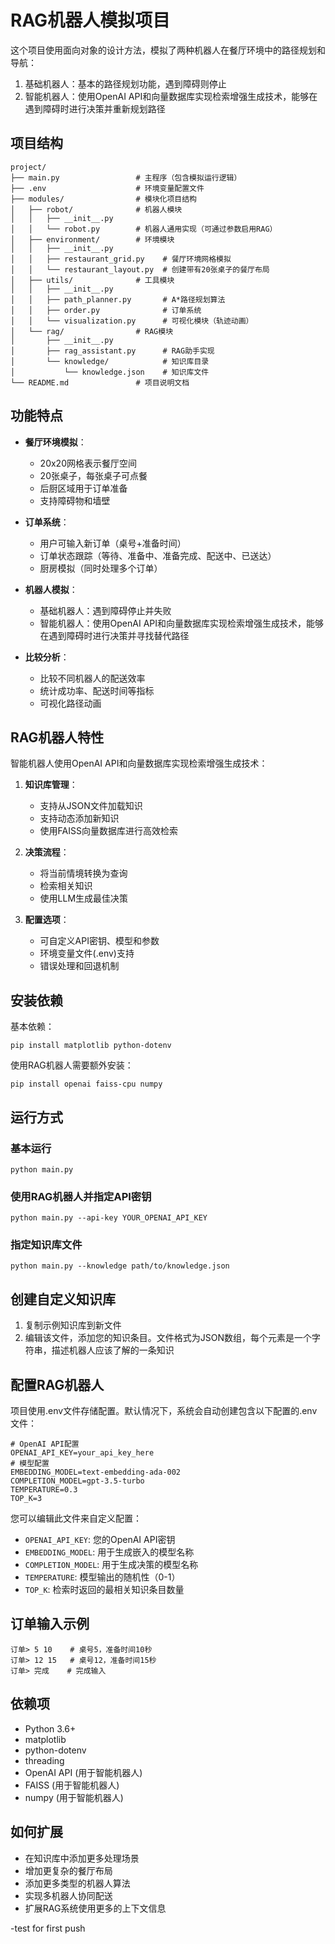 # RAG机器人模拟项目

这个项目使用面向对象的设计方法，模拟了两种机器人在餐厅环境中的路径规划和导航：
1. 基础机器人：基本的路径规划功能，遇到障碍则停止
2. 智能机器人：使用OpenAI API和向量数据库实现检索增强生成技术，能够在遇到障碍时进行决策并重新规划路径

## 项目结构

```
project/
├── main.py                 # 主程序（包含模拟运行逻辑）
├── .env                    # 环境变量配置文件
├── modules/                # 模块化项目结构
│   ├── robot/              # 机器人模块
│   │   ├── __init__.py     
│   │   └── robot.py        # 机器人通用实现（可通过参数启用RAG）
│   ├── environment/        # 环境模块
│   │   ├── __init__.py
│   │   ├── restaurant_grid.py    # 餐厅环境网格模拟
│   │   └── restaurant_layout.py  # 创建带有20张桌子的餐厅布局
│   ├── utils/              # 工具模块
│   │   ├── __init__.py
│   │   ├── path_planner.py       # A*路径规划算法
│   │   ├── order.py              # 订单系统
│   │   └── visualization.py      # 可视化模块（轨迹动画）
│   └── rag/                # RAG模块
│       ├── __init__.py
│       ├── rag_assistant.py      # RAG助手实现
│       └── knowledge/            # 知识库目录
│           └── knowledge.json    # 知识库文件
└── README.md               # 项目说明文档
```

## 功能特点

- **餐厅环境模拟**：
  - 20x20网格表示餐厅空间
  - 20张桌子，每张桌子可点餐
  - 后厨区域用于订单准备
  - 支持障碍物和墙壁

- **订单系统**：
  - 用户可输入新订单（桌号+准备时间）
  - 订单状态跟踪（等待、准备中、准备完成、配送中、已送达）
  - 厨房模拟（同时处理多个订单）

- **机器人模拟**：
  - 基础机器人：遇到障碍停止并失败
  - 智能机器人：使用OpenAI API和向量数据库实现检索增强生成技术，能够在遇到障碍时进行决策并寻找替代路径

- **比较分析**：
  - 比较不同机器人的配送效率
  - 统计成功率、配送时间等指标
  - 可视化路径动画

## RAG机器人特性

智能机器人使用OpenAI API和向量数据库实现检索增强生成技术：

1. **知识库管理**：
   - 支持从JSON文件加载知识
   - 支持动态添加新知识
   - 使用FAISS向量数据库进行高效检索

2. **决策流程**：
   - 将当前情境转换为查询
   - 检索相关知识
   - 使用LLM生成最佳决策

3. **配置选项**：
   - 可自定义API密钥、模型和参数
   - 环境变量文件(.env)支持
   - 错误处理和回退机制

## 安装依赖

基本依赖：
```
pip install matplotlib python-dotenv
```

使用RAG机器人需要额外安装：
```
pip install openai faiss-cpu numpy
```

## 运行方式

### 基本运行
```
python main.py
```

### 使用RAG机器人并指定API密钥
```
python main.py --api-key YOUR_OPENAI_API_KEY
```

### 指定知识库文件
```
python main.py --knowledge path/to/knowledge.json
```

## 创建自定义知识库

1. 复制示例知识库到新文件
2. 编辑该文件，添加您的知识条目。文件格式为JSON数组，每个元素是一个字符串，描述机器人应该了解的一条知识

## 配置RAG机器人

项目使用.env文件存储配置。默认情况下，系统会自动创建包含以下配置的.env文件：

```
# OpenAI API配置
OPENAI_API_KEY=your_api_key_here
# 模型配置
EMBEDDING_MODEL=text-embedding-ada-002
COMPLETION_MODEL=gpt-3.5-turbo
TEMPERATURE=0.3
TOP_K=3
```

您可以编辑此文件来自定义配置：

- `OPENAI_API_KEY`: 您的OpenAI API密钥
- `EMBEDDING_MODEL`: 用于生成嵌入的模型名称
- `COMPLETION_MODEL`: 用于生成决策的模型名称
- `TEMPERATURE`: 模型输出的随机性（0-1）
- `TOP_K`: 检索时返回的最相关知识条目数量

## 订单输入示例

```
订单> 5 10    # 桌号5，准备时间10秒
订单> 12 15   # 桌号12，准备时间15秒
订单> 完成    # 完成输入
```

## 依赖项

- Python 3.6+
- matplotlib
- python-dotenv
- threading
- OpenAI API (用于智能机器人)
- FAISS (用于智能机器人)
- numpy (用于智能机器人)

## 如何扩展

- 在知识库中添加更多处理场景
- 增加更复杂的餐厅布局
- 添加更多类型的机器人算法
- 实现多机器人协同配送
- 扩展RAG系统使用更多的上下文信息

-test for first push